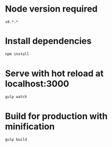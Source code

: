 # Node version required

```
v8.*.*
```

# Install dependencies

```bash
npm install
```

# Serve with hot reload at localhost:3000

```bash
gulp watch
```

# Build for production with minification

```bash
gulp build
```
